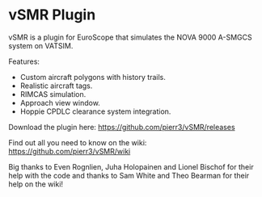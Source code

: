 # vSMR Plugin

vSMR is a plugin for EuroScope that simulates the NOVA 9000 A-SMGCS system on VATSIM.

Features:
* Custom aircraft polygons with history trails.
* Realistic aircraft tags.
* RIMCAS simulation.
* Approach view window.
* Hoppie CPDLC clearance system integration.

Download the plugin here: <https://github.com/pierr3/vSMR/releases>

Find out all you need to know on the wiki: <https://github.com/pierr3/vSMR/wiki>

Big thanks to Even Rognlien, Juha Holopainen and Lionel Bischof for their help with the code and thanks to Sam White and Theo Bearman for their help on the wiki!